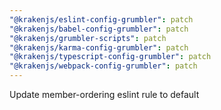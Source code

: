 ```yaml
---
"@krakenjs/eslint-config-grumbler": patch
"@krakenjs/babel-config-grumbler": patch
"@krakenjs/grumbler-scripts": patch
"@krakenjs/karma-config-grumbler": patch
"@krakenjs/typescript-config-grumbler": patch
"@krakenjs/webpack-config-grumbler": patch
---
```


Update member-ordering eslint rule to default
